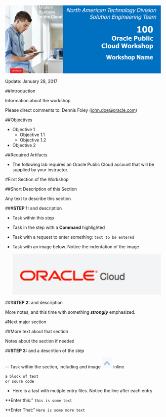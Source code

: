 
![](images/WorkshopHeader100.png)  


Update: January 28, 2017


##Introduction

Information about the workshop

Please direct comments to: Dennis Foley (john.doe@oracle.com)

##Objectives
- Objective 1
    - Objective 1.1
    - Objective 1.2
- Objective 2

##Required Artifacts
- The following lab requires an Oracle Public Cloud account that will be supplied by your instructor.


#First Section of the Workshop

##Short Description of this Section

Any text to describe this section

###**STEP 1:** and description

- Task within this step
- Task in the step with a **Command** highlighted
- Task with a request to enter something: `text to be entered`
- Task with an image below. Notice the indentation of the image

    ![](images/Picture100-1.png)
    
###**STEP 2:** and description

More notes, and this time with something ***strongly*** emphasized.

#Next major section

##More text about that section

Notes about the section if needed

##**STEP 3:** and a descrition of the step

-- Task within the section, including and image ![](images/PictureUpArrow.png) inline 

```
a block of text
or soure code
```

- Here is a tast with mutiple entry files. Notice the line after each entry

**Enter this:" `this is some text`

**Enter That:" `Here is some more text`



